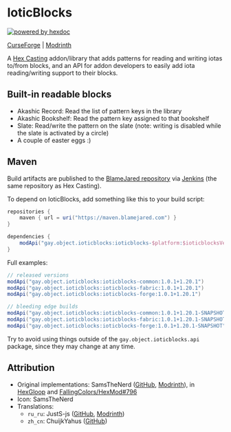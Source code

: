 # IoticBlocks

[![powered by hexdoc](https://img.shields.io/endpoint?url=https://hexxy.media/api/v0/badge/hexdoc?label=1)](https://ioticblocks.hexxy.media)

[CurseForge](https://curseforge.com/minecraft/mc-mods/ioticblocks) | [Modrinth](https://modrinth.com/mod/ioticblocks)

A [Hex Casting](https://github.com/FallingColors/HexMod) addon/library that adds patterns for reading and writing iotas to/from blocks, and an API for addon developers to easily add iota reading/writing support to their blocks.

## Built-in readable blocks

* Akashic Record: Read the list of pattern keys in the library
* Akashic Bookshelf: Read the pattern key assigned to that bookshelf
* Slate: Read/write the pattern on the slate (note: writing is disabled while the slate is activated by a circle)
* A couple of easter eggs :)

## Maven

Build artifacts are published to the [BlameJared repository](https://maven.blamejared.com/gay/object/ioticblocks/) via [Jenkins](https://ci.blamejared.com/job/object-Object/job/IoticBlocks/) (the same repository as Hex Casting).

To depend on IoticBlocks, add something like this to your build script:

```groovy
repositories {
    maven { url = uri("https://maven.blamejared.com") }
}

dependencies {
    modApi("gay.object.ioticblocks:ioticblocks-$platform:$ioticblocksVersion+$minecraftVersion")
}
```

Full examples:

```groovy
// released versions
modApi("gay.object.ioticblocks:ioticblocks-common:1.0.1+1.20.1")
modApi("gay.object.ioticblocks:ioticblocks-fabric:1.0.1+1.20.1")
modApi("gay.object.ioticblocks:ioticblocks-forge:1.0.1+1.20.1")

// bleeding edge builds
modApi("gay.object.ioticblocks:ioticblocks-common:1.0.1+1.20.1-SNAPSHOT")
modApi("gay.object.ioticblocks:ioticblocks-fabric:1.0.1+1.20.1-SNAPSHOT")
modApi("gay.object.ioticblocks:ioticblocks-forge:1.0.1+1.20.1-SNAPSHOT")
```

Try to avoid using things outside of the `gay.object.ioticblocks.api` package, since they may change at any time.

## Attribution

* Original implementations: SamsTheNerd ([GitHub](https://github.com/SamsTheNerd), [Modrinth](https://modrinth.com/user/SamsTheNerd)), in [HexGloop](https://github.com/SamsTheNerd/HexGloop) and [FallingColors/HexMod#796](https://github.com/FallingColors/HexMod/pull/796)
* Icon: SamsTheNerd
* Translations:
  * `ru_ru`: JustS-js ([GitHub](https://github.com/JustS-js), [Modrinth](https://modrinth.com/user/JustS-js))
  * `zh_cn`: ChuijkYahus ([GitHub](https://github.com/ChuijkYahus))
